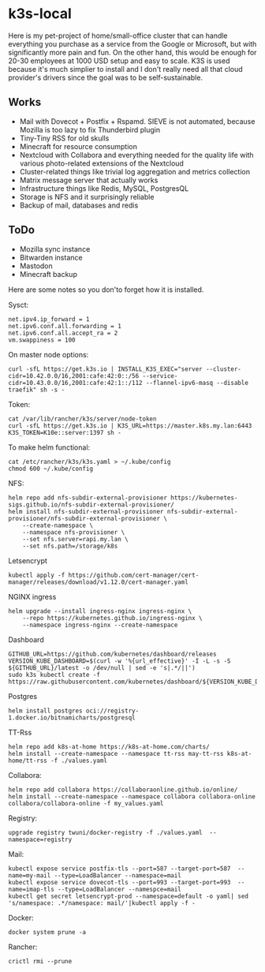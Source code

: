 # k3s-local

Here is my pet-project of home/small-office cluster that can handle everything you purchase as a service from the Google or Microsoft, but with significantly more pain and fun. On the other hand, this would be enough for 20-30 employees at 1000 USD setup and easy to scale. K3S is used because it's much simplier to install and I don't really need all that cloud provider's drivers since the goal was to be self-sustainable.

## Works

* Mail with Dovecot + Postfix + Rspamd. SIEVE is not automated, because Mozilla is too lazy to fix Thunderbird plugin
* Tiny-Tiny RSS for old skulls
* Minecraft for resource consumption
* Nextcloud with Collabora and everything needed for the quality life with various photo-related extensions of the Nextcloud
* Cluster-related things like trivial log aggregation and metrics collection
* Matrix message server that actually works
* Infrastructure things like Redis, MySQL, PostgresQL
* Storage is NFS and it surprisingly reliable
* Backup of mail, databases and redis  

## ToDo
* Mozilla sync instance
* Bitwarden instance
* Mastodon
* Minecraft backup
 

Here are some notes so you don'to forget how it is installed.

Sysct:

```
net.ipv4.ip_forward = 1
net.ipv6.conf.all.forwarding = 1
net.ipv6.conf.all.accept_ra = 2
vm.swappiness = 100
```

On master node options:

```
curl -sfL https://get.k3s.io | INSTALL_K3S_EXEC="server --cluster-cidr=10.42.0.0/16,2001:cafe:42:0::/56 --service-cidr=10.43.0.0/16,2001:cafe:42:1::/112 --flannel-ipv6-masq --disable traefik" sh -s -
```

Token:

```
cat /var/lib/rancher/k3s/server/node-token
curl -sfL https://get.k3s.io | K3S_URL=https://master.k8s.my.lan:6443  K3S_TOKEN=K10e::server:1397 sh -
```

To make helm functional:

```
cat /etc/rancher/k3s/k3s.yaml > ~/.kube/config
chmod 600 ~/.kube/config
```

NFS:

```
helm repo add nfs-subdir-external-provisioner https://kubernetes-sigs.github.io/nfs-subdir-external-provisioner/
helm install nfs-subdir-external-provisioner nfs-subdir-external-provisioner/nfs-subdir-external-provisioner \
    --create-namespace \
    --namespace nfs-provisioner \
    --set nfs.server=rapi.my.lan \
    --set nfs.path=/storage/k8s
```

Letsencrypt

```
kubectl apply -f https://github.com/cert-manager/cert-manager/releases/download/v1.12.0/cert-manager.yaml
```

NGINX ingress

```
helm upgrade --install ingress-nginx ingress-nginx \
    --repo https://kubernetes.github.io/ingress-nginx \
    --namespace ingress-nginx --create-namespace
```

Dashboard

```
GITHUB_URL=https://github.com/kubernetes/dashboard/releases
VERSION_KUBE_DASHBOARD=$(curl -w '%{url_effective}' -I -L -s -S ${GITHUB_URL}/latest -o /dev/null | sed -e 's|.*/||')
sudo k3s kubectl create -f https://raw.githubusercontent.com/kubernetes/dashboard/${VERSION_KUBE_DASHBOARD}/aio/deploy/recommended.yaml
```

Postgres

```
helm install postgres oci://registry-1.docker.io/bitnamicharts/postgresql
```

TT-Rss

```
helm repo add k8s-at-home https://k8s-at-home.com/charts/
helm install --create-namespace --namespace tt-rss may-tt-rss k8s-at-home/tt-rss -f ./values.yaml
```

Collabora:

```
helm repo add collabora https://collaboraonline.github.io/online/
helm install --create-namespace --namespace collabora collabora-online collabora/collabora-online -f my_values.yaml
```

Registry:

```
upgrade registry twuni/docker-registry -f ./values.yaml  --namespace=registry
```

Mail:

```
kubectl expose service postfix-tls --port=587 --target-port=587  --name=my-mail --type=LoadBalancer --namespace=mail
kubectl expose service dovecot-tls --port=993 --target-port=993  --name=imap-tls --type=LoadBalancer --namespce=mail
kubectl get secret letsencrypt-prod --namespace=default -o yaml| sed 's/namespace: .*/namespace: mail/'|kubectl apply -f -
```


Docker:

```
docker system prune -a
```


Rancher:

```
crictl rmi --prune
```
